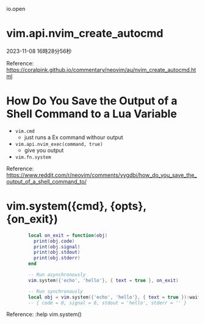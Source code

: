 <!--
 FileName:      tips
 Author:        8ucchiman
 CreatedDate:   2023-10-26 13:31:18
 LastModified:  2023-01-25 10:56:12 +0900
 Reference:     https://qiita.com/Qiita/items/c686397e4a0f4f11683d
 Description:   ---
-->

<!-- ---------------------------------------------- -->
io.open


<!-- ---------------------------------------------- -->
# vim.api.nvim_create_autocmd
2023-11-08 16時28分56秒

Reference: https://coralpink.github.io/commentary/neovim/au/nvim_create_autocmd.html



<!-- ---------------------------------------------- -->
# How Do You Save the Output of a Shell Command to a Lua Variable
- `vim.cmd`
    - just runs a Ex command withour output
- `vim.api.nvim_exec(command, true)`
    - give you output
- `vim.fn.system`


Reference: https://www.reddit.com/r/neovim/comments/vygdbi/how_do_you_save_the_output_of_a_shell_command_to/

<!-- ---------------------------------------------- -->
# vim.system({cmd}, {opts}, {on_exit})

```lua
        local on_exit = function(obj)
          print(obj.code)
          print(obj.signal)
          print(obj.stdout)
          print(obj.stderr)
        end

        -- Run asynchronously
        vim.system({'echo', 'hello'}, { text = true }, on_exit)

        -- Run synchronously
        local obj = vim.system({'echo', 'hello'}, { text = true }):wait()
        -- { code = 0, signal = 0, stdout = 'hello', stderr = '' }
```

Reference: :help vim.system()
